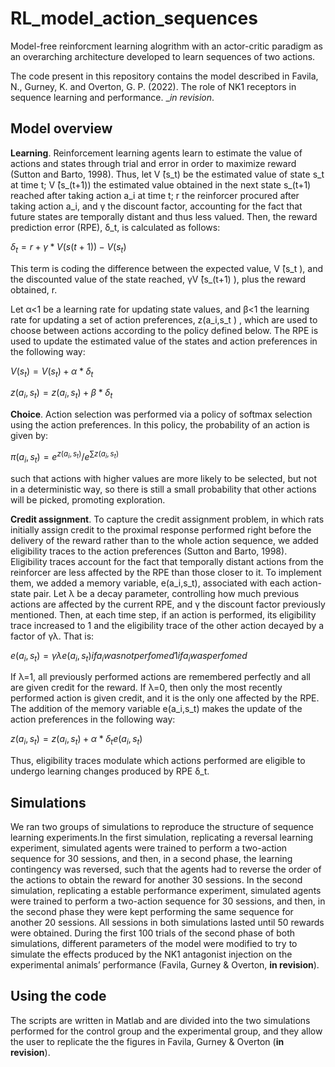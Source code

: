 # RL_model_action_sequences
Model-free reinforcment learning alogrithm with an actor-critic paradigm as an overarching architecture developed to learn sequences of two actions.

The code present in this repository contains the model described in Favila, N., Gurney, K. and Overton, G. P. (2022). The role of NK1 receptors in sequence learning and performance. __in revision_.

## Model overview 
**Learning**. Reinforcement learning agents learn to estimate the value of actions and states through trial and error in order to maximize reward (Sutton and Barto, 1998). Thus, let V ̂(s_t) be the estimated value of state s_t at time t; V ̂(s_(t+1)) the estimated value obtained in the next state s_(t+1) reached after taking action a_i at time t;  r the reinforcer procured after taking action a_i, and γ the discount factor, accounting for the fact that future states are temporally distant and thus less valued. Then, the reward prediction error (RPE), δ_t, is calculated as follows:

$δ_t=r+γ*V(s(t+1))-V(s_t)$

This term is coding the difference between the expected value, V ̂(s_t ), and the discounted value of the state reached, γV ̂(s_(t+1) ), plus the reward obtained, r. 

Let α<1 be a learning rate for updating state values, and β<1 the learning rate for updating a set of action preferences, z(a_i,s_t ) , which are used to choose between actions according to the policy defined below. The RPE is used to update the estimated value of the states and action preferences in the following way:

$V(s_t)=V(s_t)+α*δ_t$

$z(a_i,s_t)=z(a_i,s_t)+β*δ_t$


**Choice**. Action selection was performed via a policy of softmax selection using the action preferences. In this policy, the probability of an action is given by:

$π(a_i,s_t)=e^{z(a_i,s_t)}/e^{∑z(a_i,s_t)}$

such that actions with higher values are more likely to be selected, but not in a deterministic way, so there is still a small probability that other actions will be picked, promoting exploration.


**Credit assignment**. To capture the credit assignment problem, in which rats initially assign credit to the proximal response performed right before the delivery of the reward rather than to the whole action sequence, we added eligibility traces to the action preferences (Sutton and Barto, 1998). Eligibility traces account for the fact that temporally distant actions from the reinforcer are less affected by the RPE than those closer to it. 
To implement them, we added a memory variable, e(a_i,s_t), associated with each action-state pair. Let λ be a decay parameter, controlling how much previous actions are affected by the current RPE, and γ the discount factor previously mentioned. Then, at each time step, if an action is performed, its eligibility trace increased to 1 and the eligibility trace of the other action decayed by a factor of γλ. That is:

$e(a_i,s_t )= γλe(a_i,s_t)  if a_i  was not perfomed
                  1         if a_i  was perfomed$

If λ=1, all previously performed actions are remembered perfectly and all are given credit for the reward. If λ=0, then only the most recently performed action is given credit, and it is the only one affected by the RPE. 
The addition of the memory variable e(a_i,s_t) makes the update of the action preferences in the following way:

$z(a_i,s_t)=z(a_i,s_t)+ α*δ_t e(a_i,s_t)$

Thus, eligibility traces modulate which actions performed are eligible to undergo learning changes produced by RPE δ_t. 

## Simulations 
We ran two groups of simulations to reproduce the structure of sequence learning experiments.In the first simulation, replicating a reversal learning experiment, simulated agents were trained to perform a two-action sequence for 30 sessions, and then, in a second phase, the learning contingency was reversed, such that the agents had to reverse the order of the actions to obtain the reward for another 30 sessions. In the second simulation, replicating a estable performance experiment, simulated agents were trained to perform a two-action sequence for 30 sessions, and then, in the second phase they were kept performing the same sequence for another 20 sessions. All sessions in both simulations lasted until 50 rewards were obtained. During the first 100 trials of the second phase of both simulations, different parameters of the model were modified to try to simulate the effects produced by the NK1 antagonist injection on the experimental animals’ performance (Favila, Gurney & Overton, __in revision__). 

## Using the code

The scripts are written in Matlab and are divided into the two simulations performed for the control group and the experimental group, and they allow the user to replicate the the figures in Favila, Gurney & Overton (__in revision__).